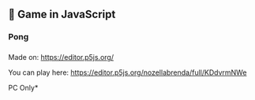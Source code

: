 ## :space_invader: Game in JavaScript <h3>

### Pong <h3>

Made on: https://editor.p5js.org/

You can play here: https://editor.p5js.org/nozellabrenda/full/KDdvrmNWe
  <p> PC Only*</p>
